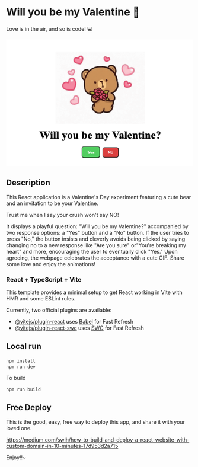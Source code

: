 # Will you be my Valentine 💖

Love is in the air, and so is code! 💻

![Screenshot](src/assets/screen-shot.png)

## Description

This React application is a Valentine's Day experiment featuring a cute bear and an invitation to be your Valentine. 

Trust me when I say your crush won't say NO!

It displays a playful question: "Will you be my Valentine?" accompanied by two response options: a "Yes" button and a "No" button. If the user tries to press "No," the button insists and cleverly avoids being clicked by saying changing no to a new response like "Are you sure" or"You're breaking my heart" and more, encouraging the user to eventually click "Yes." Upon agreeing, the webpage celebrates the acceptance with a cute GIF. Share some love and enjoy the animations!

### React + TypeScript + Vite

This template provides a minimal setup to get React working in Vite with HMR and some ESLint rules.

Currently, two official plugins are available:

- [@vitejs/plugin-react](https://github.com/vitejs/vite-plugin-react/blob/main/packages/plugin-react/README.md) uses [Babel](https://babeljs.io/) for Fast Refresh
- [@vitejs/plugin-react-swc](https://github.com/vitejs/vite-plugin-react-swc) uses [SWC](https://swc.rs/) for Fast Refresh

## Local run

```shell
npm install
npm run dev
```

To build
```shell
npm run build
```

## Free Deploy

This is the good, easy, free way to deploy this app, and share it with your loved one.

https://medium.com/swlh/how-to-build-and-deploy-a-react-website-with-custom-domain-in-10-minutes-17d953d2a715

Enjoy!!~